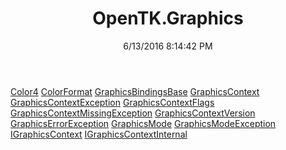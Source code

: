 ﻿---
title: OpenTK.Graphics
date: 6/13/2016 8:14:42 PM
---

[Color4](T-OpenTK.Graphics.Color4.html)
[ColorFormat](T-OpenTK.Graphics.ColorFormat.html)
[GraphicsBindingsBase](T-OpenTK.Graphics.GraphicsBindingsBase.html)
[GraphicsContext](T-OpenTK.Graphics.GraphicsContext.html)
[GraphicsContextException](T-OpenTK.Graphics.GraphicsContextException.html)
[GraphicsContextFlags](T-OpenTK.Graphics.GraphicsContextFlags.html)
[GraphicsContextMissingException](T-OpenTK.Graphics.GraphicsContextMissingException.html)
[GraphicsContextVersion](T-OpenTK.Graphics.GraphicsContextVersion.html)
[GraphicsErrorException](T-OpenTK.Graphics.GraphicsErrorException.html)
[GraphicsMode](T-OpenTK.Graphics.GraphicsMode.html)
[GraphicsModeException](T-OpenTK.Graphics.GraphicsModeException.html)
[IGraphicsContext](T-OpenTK.Graphics.IGraphicsContext.html)
[IGraphicsContextInternal](T-OpenTK.Graphics.IGraphicsContextInternal.html)
